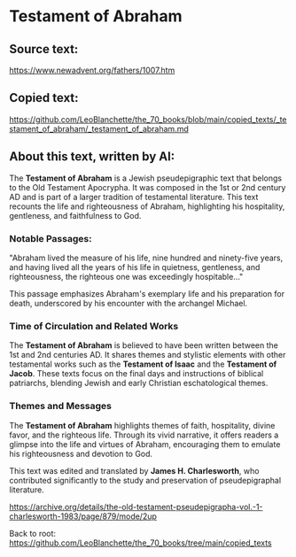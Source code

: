 # Testament of Abraham

## Source text:

https://www.newadvent.org/fathers/1007.htm

## Copied text:

https://github.com/LeoBlanchette/the_70_books/blob/main/copied_texts/_testament_of_abraham/_testament_of_abraham.md

## About this text, written by AI:

The **Testament of Abraham** is a Jewish pseudepigraphic text that belongs to the Old Testament Apocrypha. It was composed in the 1st or 2nd century AD and is part of a larger tradition of testamental literature. This text recounts the life and righteousness of Abraham, highlighting his hospitality, gentleness, and faithfulness to God.

### Notable Passages:

"Abraham lived the measure of his life, nine hundred and ninety-five years, and having lived all the years of his life in quietness, gentleness, and righteousness, the righteous one was exceedingly hospitable..."

This passage emphasizes Abraham's exemplary life and his preparation for death, underscored by his encounter with the archangel Michael.

### Time of Circulation and Related Works

The **Testament of Abraham** is believed to have been written between the 1st and 2nd centuries AD. It shares themes and stylistic elements with other testamental works such as the **Testament of Isaac** and the **Testament of Jacob**. These texts focus on the final days and instructions of biblical patriarchs, blending Jewish and early Christian eschatological themes.

### Themes and Messages

The **Testament of Abraham** highlights themes of faith, hospitality, divine favor, and the righteous life. Through its vivid narrative, it offers readers a glimpse into the life and virtues of Abraham, encouraging them to emulate his righteousness and devotion to God.

This text was edited and translated by **James H. Charlesworth**, who contributed significantly to the study and preservation of pseudepigraphal literature.

https://archive.org/details/the-old-testament-pseudepigrapha-vol.-1-charlesworth-1983/page/879/mode/2up

Back to root: https://github.com/LeoBlanchette/the_70_books/tree/main/copied_texts
